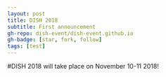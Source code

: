 ```yaml
---
layout: post
title: DISH 2018
subtitle: First announcement
gh-repo: dish-event/dish-event.github.io
gh-badge: [star, fork, follow]
tags: [test]
---
```


#DISH 2018 will take place on November 10-11 2018!
